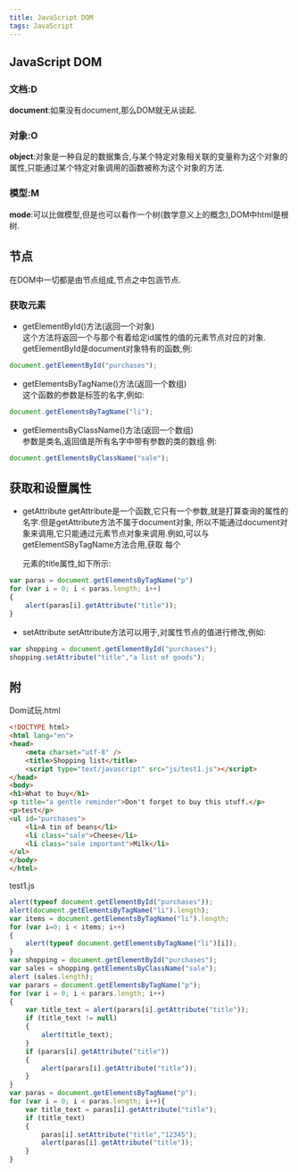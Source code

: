 ```yaml
---
title: JavaScript DOM
tags: JavaScript
---
```


## JavaScript DOM

### 文档:D
__document__:如果没有document,那么DOM就无从谈起.

### 对象:O
__object__:对象是一种自足的数据集合,与某个特定对象相关联的变量称为这个对象的属性,只能通过某个特定对象调用的函数被称为这个对象的方法.

### 模型:M
__mode__:可以比做模型,但是也可以看作一个树(数学意义上的概念),DOM中html是根树.

## 节点
在DOM中一切都是由节点组成,节点之中包涵节点.

### 获取元素
* getElementById()方法(返回一个对象)  
这个方法将返回一个与那个有着给定id属性的值的元素节点对应的对象.  
getElementById是document对象特有的函数,例:
```javascript
document.getElementById("purchases");
```

* getElementsByTagName()方法(返回一个数组)  
这个函数的参数是标签的名字,例如:
```javascript
document.getElementsByTagName("li");
```
* getElementsByClassName()方法(返回一个数组)  
参数是类名,返回值是所有名字中带有参数的类的数组.例:
```javascript
document.getElementsByClassName("sale");
```

## 获取和设置属性

* getAttribute
getAttribute是一个函数,它只有一个参数,就是打算查询的属性的名字.但是getAttribute方法不属于document对象,
所以不能通过document对象来调用,它只能通过元素节点对象来调用.例如,可以与getElementSByTagName方法合用,获取
每个<p>元素的title属性,如下所示:
```javascript
var paras = document.getElementsByTagName("p")
for (var i = 0; i < paras.length; i++)
{
    alert(paras[i].getAttribute("title"));
}
```
* setAttribute
setAttribute方法可以用于,对属性节点的值进行修改,例如:
```javascript
var shopping = document.getElementById("purchases");
shopping.setAttribute("title","a list of goods");
```

## 附
Dom试玩.html
```html
<!DOCTYPE html>
<html lang="en">
<head>
    <meta charset="utf-8" />
    <title>Shopping list</title>
    <script type="text/javascript" src="js/test1.js"></script>
</head>
<body>
<h1>What to buy</h1>
<p title="a gentle reminder">Don't forget to buy this stuff.</p>
<p>test</p>
<ul id="purchases">
    <li>A tin of beans</li>
    <li class="sale">Cheese</li>
    <li class="sale important">Milk</li>
</ul>
</body>
</html>
```
test1.js
```javascript
alert(typeof document.getElementById("purchases"));
alert(document.getElementsByTagName("li").length);
var items = document.getElementsByTagName("li").length;
for (var i=0; i < items; i++)
{
    alert(typeof document.getElementsByTagName("li")[i]);
}
var shopping = document.getElementById("purchases");
var sales = shopping.getElementsByClassName("sale");
alert (sales.length);
var parars = document.getElementsByTagName("p");
for (var i = 0; i < parars.length; i++)
{
    var title_text = alert(parars[i].getAttribute("title"));
    if (title_text != null)
    {
        alert(title_text);
    }
    if (parars[i].getAttribute("title"))
    {
        alert(parars[i].getAttribute("title"));
    }
}
var paras = document.getElementsByTagName("p");
for (var i = 0; i < paras.length; i++){
    var title_text = paras[i].getAttribute("title");
    if (title_text)
    {
        paras[i].setAttribute("title","12345");
        alert(paras[i].getAttribute("title"));
    }
}
```